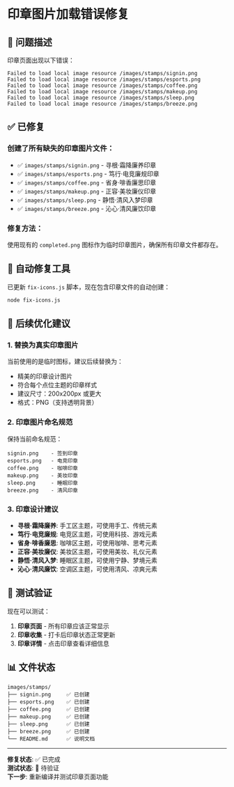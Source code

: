 # 印章图片加载错误修复

## 🚨 问题描述
印章页面出现以下错误：
```
Failed to load local image resource /images/stamps/signin.png
Failed to load local image resource /images/stamps/esports.png
Failed to load local image resource /images/stamps/coffee.png
Failed to load local image resource /images/stamps/makeup.png
Failed to load local image resource /images/stamps/sleep.png
Failed to load local image resource /images/stamps/breeze.png
```

## ✅ 已修复

### 创建了所有缺失的印章图片文件：
- ✅ `images/stamps/signin.png` - 寻根·霜降廉养印章
- ✅ `images/stamps/esports.png` - 笃行·电竞廉规印章
- ✅ `images/stamps/coffee.png` - 省身·啡香廉思印章
- ✅ `images/stamps/makeup.png` - 正容·美妆廉仪印章
- ✅ `images/stamps/sleep.png` - 静悟·清风入梦印章
- ✅ `images/stamps/breeze.png` - 沁心·清风廉饮印章

### 修复方法：
使用现有的 `completed.png` 图标作为临时印章图片，确保所有印章文件都存在。

## 🔧 自动修复工具

已更新 `fix-icons.js` 脚本，现在包含印章文件的自动创建：
```bash
node fix-icons.js
```

## 📝 后续优化建议

### 1. 替换为真实印章图片
当前使用的是临时图标，建议后续替换为：
- 精美的印章设计图片
- 符合每个点位主题的印章样式
- 建议尺寸：200x200px 或更大
- 格式：PNG（支持透明背景）

### 2. 印章图片命名规范
保持当前命名规范：
```
signin.png    - 签到印章
esports.png   - 电竞印章
coffee.png    - 咖啡印章
makeup.png    - 美妆印章
sleep.png     - 睡眠印章
breeze.png    - 清风印章
```

### 3. 印章设计建议
- **寻根·霜降廉养**: 手工区主题，可使用手工、传统元素
- **笃行·电竞廉规**: 电竞区主题，可使用科技、游戏元素
- **省身·啡香廉思**: 咖啡区主题，可使用咖啡、思考元素
- **正容·美妆廉仪**: 美妆区主题，可使用美妆、礼仪元素
- **静悟·清风入梦**: 睡眠区主题，可使用宁静、梦境元素
- **沁心·清风廉饮**: 空调区主题，可使用清风、凉爽元素

## 🎯 测试验证

现在可以测试：
1. **印章页面** - 所有印章应该正常显示
2. **印章收集** - 打卡后印章状态正常更新
3. **印章详情** - 点击印章查看详细信息

## 📊 文件状态

```
images/stamps/
├── signin.png     ✅ 已创建
├── esports.png    ✅ 已创建
├── coffee.png     ✅ 已创建
├── makeup.png     ✅ 已创建
├── sleep.png      ✅ 已创建
├── breeze.png     ✅ 已创建
└── README.md      ✅ 说明文档
```

---

**修复状态**: ✅ 已完成  
**测试状态**: 🧪 待验证  
**下一步**: 重新编译并测试印章页面功能
